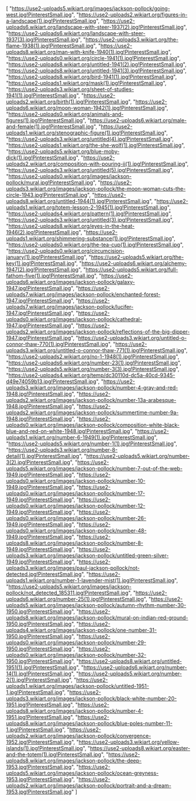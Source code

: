[
  "https://use2-uploads5.wikiart.org/images/jackson-pollock/going-west.jpg!PinterestSmall.jpg",
  "https://use2-uploads2.wikiart.org/figures-in-a-landscape(1).jpg!PinterestSmall.jpg",
  "https://use2-uploads6.wikiart.org/landscape-with-steer-1937(2).jpg!PinterestSmall.jpg",
  "https://use2-uploads6.wikiart.org/landscape-with-steer-1937(3).jpg!PinterestSmall.jpg",
  "https://use2-uploads3.wikiart.org/the-flame-1938(1).jpg!PinterestSmall.jpg",
  "https://use2-uploads8.wikiart.org/man-with-knife-1940(1).jpg!PinterestSmall.jpg",
  "https://use2-uploads0.wikiart.org/circle-1941(1).jpg!PinterestSmall.jpg",
  "https://use2-uploads8.wikiart.org/untitled-1941(2).jpg!PinterestSmall.jpg",
  "https://use2-uploads8.wikiart.org/untitled-1941(3).jpg!PinterestSmall.jpg",
  "https://use2-uploads8.wikiart.org/bird-1941(1).jpg!PinterestSmall.jpg",
  "https://use2-uploads1.wikiart.org/mask(1).jpg!PinterestSmall.jpg",
  "https://use2-uploads3.wikiart.org/sheet-of-studies-1941(1).jpg!PinterestSmall.jpg",
  "https://use2-uploads2.wikiart.org/birth(1).jpg!PinterestSmall.jpg",
  "https://use2-uploads6.wikiart.org/moon-woman-1942(1).jpg!PinterestSmall.jpg",
  "https://use2-uploads0.wikiart.org/animals-and-figures(1).jpg!PinterestSmall.jpg",
  "https://use2-uploads6.wikiart.org/male-and-female(1).jpg!PinterestSmall.jpg",
  "https://use2-uploads1.wikiart.org/stenographic-figure(1).jpg!PinterestSmall.jpg",
  "https://use2-uploads3.wikiart.org/untitled(4).jpg!PinterestSmall.jpg",
  "https://use2-uploads1.wikiart.org/the-she-wolf(1).jpg!PinterestSmall.jpg",
  "https://use2-uploads5.wikiart.org/blue-moby-dick(1).jpg!PinterestSmall.jpg",
  "https://use2-uploads2.wikiart.org/composition-with-pouring-ii(1).jpg!PinterestSmall.jpg",
  "https://use2-uploads3.wikiart.org/untitled(5).jpg!PinterestSmall.jpg",
  "https://use2-uploads0.wikiart.org/images/jackson-pollock/mural.jpg!PinterestSmall.jpg",
  "https://use2-uploads3.wikiart.org/images/jackson-pollock/the-moon-woman-cuts-the-circle-1943.jpg!PinterestSmall.jpg",
  "https://use2-uploads8.wikiart.org/untitled-1944(1).jpg!PinterestSmall.jpg",
  "https://use2-uploads1.wikiart.org/totem-lesson-2-1945(1).jpg!PinterestSmall.jpg",
  "https://use2-uploads4.wikiart.org/pattern(1).jpg!PinterestSmall.jpg",
  "https://use2-uploads3.wikiart.org/untitled(3).jpg!PinterestSmall.jpg",
  "https://use2-uploads8.wikiart.org/eyes-in-the-heat-1946(2).jpg!PinterestSmall.jpg",
  "https://use2-uploads1.wikiart.org/shimmering-substance(1).jpg!PinterestSmall.jpg",
  "https://use2-uploads0.wikiart.org/the-tea-cup(1).jpg!PinterestSmall.jpg",
  "https://use2-uploads0.wikiart.org/circumcision-january(1).jpg!PinterestSmall.jpg",
  "https://use2-uploads5.wikiart.org/the-key(1).jpg!PinterestSmall.jpg",
  "https://use2-uploads6.wikiart.org/alchemy-1947(2).jpg!PinterestSmall.jpg",
  "https://use2-uploads5.wikiart.org/full-fathom-five(1).jpg!PinterestSmall.jpg",
  "https://use2-uploads6.wikiart.org/images/jackson-pollock/galaxy-1947.jpg!PinterestSmall.jpg",
  "https://use2-uploads7.wikiart.org/images/jackson-pollock/enchanted-forest-1947.jpg!PinterestSmall.jpg",
  "https://use2-uploads7.wikiart.org/images/jackson-pollock/lucifer-1947.jpg!PinterestSmall.jpg",
  "https://use2-uploads0.wikiart.org/images/jackson-pollock/cathedral-1947.jpg!PinterestSmall.jpg",
  "https://use2-uploads2.wikiart.org/images/jackson-pollock/reflections-of-the-big-dipper-1947.jpg!PinterestSmall.jpg",
  "https://use2-uploads3.wikiart.org/untitled-o-connor-thaw-770(1).jpg!PinterestSmall.jpg",
  "https://use2-uploads3.wikiart.org/untitled-o-connor-thaw-771(1).jpg!PinterestSmall.jpg",
  "https://use2-uploads2.wikiart.org/no-1-1948(1).jpg!PinterestSmall.jpg",
  "https://use2-uploads6.wikiart.org/number-23(1).jpg!PinterestSmall.jpg",
  "https://use2-uploads5.wikiart.org/number-3(3).jpg!PinterestSmall.jpg",
  "https://use2-uploads4.wikiart.org/temp/dc30110d-dc5a-40cd-9345-d49e74059b13.jpg!PinterestSmall.jpg",
  "https://use2-uploads3.wikiart.org/images/jackson-pollock/number-4-gray-and-red-1948.jpg!PinterestSmall.jpg",
  "https://use2-uploads2.wikiart.org/images/jackson-pollock/number-13a-arabesque-1948.jpg!PinterestSmall.jpg",
  "https://use2-uploads2.wikiart.org/images/jackson-pollock/summertime-number-9a-1948.jpg!PinterestSmall.jpg",
  "https://use2-uploads0.wikiart.org/images/jackson-pollock/composition-white-black-blue-and-red-on-white-1948.jpg!PinterestSmall.jpg",
  "https://use2-uploads1.wikiart.org/number-6-1949(1).jpg!PinterestSmall.jpg",
  "https://use2-uploads5.wikiart.org/number-1(1).jpg!PinterestSmall.jpg",
  "https://use2-uploads3.wikiart.org/number-8-detail(1).jpg!PinterestSmall.jpg",
  "https://use2-uploads5.wikiart.org/number-3(2).jpg!PinterestSmall.jpg",
  "https://use2-uploads5.wikiart.org/images/jackson-pollock/number-7-out-of-the-web-1949.jpg!PinterestSmall.jpg",
  "https://use2-uploads0.wikiart.org/images/jackson-pollock/number-10-1949.jpg!PinterestSmall.jpg",
  "https://use2-uploads0.wikiart.org/images/jackson-pollock/number-17-1949.jpg!PinterestSmall.jpg",
  "https://use2-uploads0.wikiart.org/images/jackson-pollock/number-12-1949.jpg!PinterestSmall.jpg",
  "https://use2-uploads0.wikiart.org/images/jackson-pollock/number-26-1949.jpg!PinterestSmall.jpg",
  "https://use2-uploads0.wikiart.org/images/jackson-pollock/number-48-1949.jpg!PinterestSmall.jpg",
  "https://use2-uploads8.wikiart.org/images/jackson-pollock/number-8-1949.jpg!PinterestSmall.jpg",
  "https://use2-uploads3.wikiart.org/images/jackson-pollock/untitled-green-silver-1949.jpg!PinterestSmall.jpg",
  "https://use2-uploads3.wikiart.org/images/paul-jackson-pollock/not-detected.jpg!PinterestSmall.jpg",
  "https://use2-uploads1.wikiart.org/number-1-lavender-mist(1).jpg!PinterestSmall.jpg",
  "https://use2-uploads5.wikiart.org/images/jackson-pollock/not_detected_185311.jpg!PinterestSmall.jpg",
  "https://use2-uploads6.wikiart.org/number-25(1).jpg!PinterestSmall.jpg",
  "https://use2-uploads5.wikiart.org/images/jackson-pollock/autumn-rhythm-number-30-1950.jpg!PinterestSmall.jpg",
  "https://use2-uploads8.wikiart.org/images/jackson-pollock/mural-on-indian-red-ground-1950.jpg!PinterestSmall.jpg",
  "https://use2-uploads4.wikiart.org/images/jackson-pollock/one-number-31-1950.jpg!PinterestSmall.jpg",
  "https://use2-uploads0.wikiart.org/images/jackson-pollock/number-29-1950.jpg!PinterestSmall.jpg",
  "https://use2-uploads0.wikiart.org/images/jackson-pollock/number-32-1950.jpg!PinterestSmall.jpg",
  "https://use2-uploads8.wikiart.org/untitled-1951(1).jpg!PinterestSmall.jpg",
  "https://use2-uploads6.wikiart.org/number-14(1).jpg!PinterestSmall.jpg",
  "https://use2-uploads5.wikiart.org/number-2(1).jpg!PinterestSmall.jpg",
  "https://use2-uploads1.wikiart.org/images/jackson-pollock/untitled-1951-1.jpg!PinterestSmall.jpg",
  "https://use2-uploads3.wikiart.org/images/jackson-pollock/black-white-number-20-1951.jpg!PinterestSmall.jpg",
  "https://use2-uploads8.wikiart.org/images/jackson-pollock/number-4-1951.jpg!PinterestSmall.jpg",
  "https://use2-uploads8.wikiart.org/images/jackson-pollock/blue-poles-number-11-1.jpg!PinterestSmall.jpg",
  "https://use2-uploads2.wikiart.org/images/jackson-pollock/convergence-1952.jpg!PinterestSmall.jpg",
  "https://use2-uploads3.wikiart.org/yellow-islands(1).jpg!PinterestSmall.jpg",
  "https://use2-uploads8.wikiart.org/easter-and-the-totem(1).jpg!PinterestSmall.jpg",
  "https://use2-uploads8.wikiart.org/images/jackson-pollock/the-deep-1953.jpg!PinterestSmall.jpg",
  "https://use2-uploads5.wikiart.org/images/jackson-pollock/ocean-greyness-1953.jpg!PinterestSmall.jpg",
  "https://use2-uploads2.wikiart.org/images/jackson-pollock/portrait-and-a-dream-1953.jpg!PinterestSmall.jpg"
]
